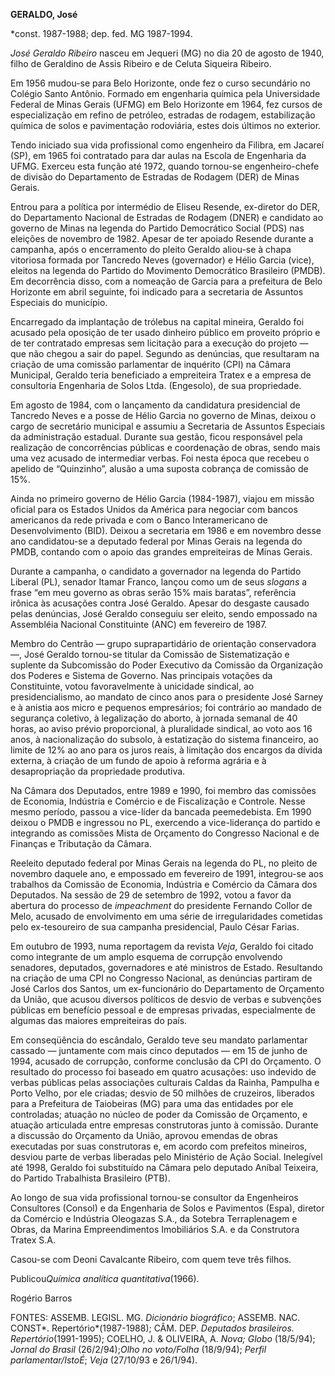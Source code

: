 **GERALDO, José**

\*const. 1987-1988; dep. fed. MG 1987-1994.

*José Geraldo Ribeiro* nasceu em Jequeri (MG) no dia 20 de agosto de
1940, filho de Geraldino de Assis Ribeiro e de Celuta Siqueira Ribeiro.

Em 1956 mudou-se para Belo Horizonte, onde fez o curso secundário no
Colégio Santo Antônio. Formado em engenharia química pela Universidade
Federal de Minas Gerais (UFMG) em Belo Horizonte em 1964, fez cursos de
especialização em refino de petróleo, estradas de rodagem, estabilização
química de solos e pavimentação rodoviária, estes dois últimos no
exterior.

Tendo iniciado sua vida profissional como engenheiro da Filibra, em
Jacareí (SP), em 1965 foi contratado para dar aulas na Escola de
Engenharia da UFMG. Exerceu esta função até 1972, quando tornou-se
engenheiro-chefe de divisão do Departamento de Estradas de Rodagem (DER)
de Minas Gerais.

Entrou para a política por intermédio de Eliseu Resende, ex-diretor do
DER, do Departamento Nacional de Estradas de Rodagem (DNER) e candidato
ao governo de Minas na legenda do Partido Democrático Social (PDS) nas
eleições de novembro de 1982. Apesar de ter apoiado Resende durante a
campanha, após o encerramento do pleito Geraldo aliou-se à chapa
vitoriosa formada por Tancredo Neves (governador) e Hélio Garcia (vice),
eleitos na legenda do Partido do Movimento Democrático Brasileiro
(PMDB). Em decorrência disso, com a nomeação de Garcia para a prefeitura
de Belo Horizonte em abril seguinte, foi indicado para a secretaria de
Assuntos Especiais do município.

Encarregado da implantação de trólebus na capital mineira, Geraldo foi
acusado pela oposição de ter usado dinheiro público em proveito próprio
e de ter contratado empresas sem licitação para a execução do projeto —
que não chegou a sair do papel. Segundo as denúncias, que resultaram na
criação de uma comissão parlamentar de inquérito (CPI) na Câmara
Municipal, Geraldo teria beneficiado a empreiteira Tratex e a empresa de
consultoria Engenharia de Solos Ltda. (Engesolo), de sua propriedade.

Em agosto de 1984, com o lançamento da candidatura presidencial de
Tancredo Neves e a posse de Hélio Garcia no governo de Minas, deixou o
cargo de secretário municipal e assumiu a Secretaria de Assuntos
Especiais da administração estadual. Durante sua gestão, ficou
responsável pela realização de concorrências públicas e coordenação de
obras, sendo mais uma vez acusado de intermediar verbas. Foi nesta época
que recebeu o apelido de “Quinzinho”, alusão a uma suposta cobrança de
comissão de 15%.

Ainda no primeiro governo de Hélio Garcia (1984-1987), viajou em missão
oficial para os Estados Unidos da América para negociar com bancos
americanos da rede privada e com o Banco Interamericano de
Desenvolvimento (BID). Deixou a secretaria em 1986 e em novembro desse
ano candidatou-se a deputado federal por Minas Gerais na legenda do
PMDB, contando com o apoio das grandes empreiteiras de Minas Gerais.

Durante a campanha, o candidato a governador na legenda do Partido
Liberal (PL), senador Itamar Franco, lançou como um de seus *slogans* a
frase “em meu governo as obras serão 15% mais baratas”, referência
irônica às acusações contra José Geraldo. Apesar do desgaste causado
pelas denúncias, José Geraldo conseguiu ser eleito, sendo empossado na
Assembléia Nacional Constituinte (ANC) em fevereiro de 1987.

Membro do Centrão — grupo suprapartidário de orientação conservadora —,
José Geraldo tornou-se titular da Comissão de Sistematização e suplente
da Subcomissão do Poder Executivo da Comissão da Organização dos Poderes
e Sistema de Governo. Nas principais votações da Constituinte, votou
favoravelmente à unicidade sindical, ao presidencialismo, ao mandato de
cinco anos para o presidente José Sarney e à anistia aos micro e
pequenos empresários; foi contrário ao mandado de segurança coletivo, à
legalização do aborto, à jornada semanal de 40 horas, ao aviso prévio
proporcional, à pluralidade sindical, ao voto aos 16 anos, à
nacionalização do subsolo, à estatização do sistema financeiro, ao
limite de 12% ao ano para os juros reais, à limitação dos encargos da
dívida externa, à criação de um fundo de apoio à reforma agrária e à
desapropriação da propriedade produtiva.

Na Câmara dos Deputados, entre 1989 e 1990, foi membro das comissões de
Economia, Indústria e Comércio e de Fiscalização e Controle. Nesse mesmo
período, passou a vice-líder da bancada peemedebista. Em 1990 deixou o
PMDB e ingressou no PL, exercendo a vice-liderança do partido e
integrando as comissões Mista de Orçamento do Congresso Nacional e de
Finanças e Tributação da Câmara.

Reeleito deputado federal por Minas Gerais na legenda do PL, no pleito
de novembro daquele ano, e empossado em fevereiro de 1991, integrou-se
aos trabalhos da Comissão de Economia, Indústria e Comércio da Câmara
dos Deputados. Na sessão de 29 de setembro de 1992, votou a favor da
abertura do processo de *impeachment* do presidente Fernando Collor de
Melo, acusado de envolvimento em uma série de irregularidades cometidas
pelo ex-tesoureiro de sua campanha presidencial, Paulo César Farias.

Em outubro de 1993, numa reportagem da revista *Veja*, Geraldo foi
citado como integrante de um amplo esquema de corrupção envolvendo
senadores, deputados, governadores e até ministros de Estado. Resultando
na criação de uma CPI no Congresso Nacional, as denúncias partiram de
José Carlos dos Santos, um ex-funcionário do Departamento de Orçamento
da União, que acusou diversos políticos de desvio de verbas e subvenções
públicas em benefício pessoal e de empresas privadas, especialmente de
algumas das maiores empreiteiras do país.

Em conseqüência do escândalo, Geraldo teve seu mandato parlamentar
cassado — juntamente com mais cinco deputados — em 15 de junho de 1994,
acusado de corrupção, conforme conclusão da CPI do Orçamento. O
resultado do processo foi baseado em quatro acusações: uso indevido de
verbas públicas pelas associações culturais Caldas da Rainha, Pampulha e
Porto Velho, por ele criadas; desvio de 50 milhões de cruzeiros,
liberados para a Prefeitura de Taiobeiras (MG) para uma das entidades
por ele controladas; atuação no núcleo de poder da Comissão de
Orçamento, e atuação articulada entre empresas construtoras junto à
comissão. Durante a discussão do Orçamento da União, aprovou emendas de
obras executadas por suas construtoras e, em acordo com prefeitos
mineiros, desviou parte de verbas liberadas pelo Ministério de Ação
Social. Inelegível até 1998, Geraldo foi substituído na Câmara pelo
deputado Aníbal Teixeira, do Partido Trabalhista Brasileiro (PTB).

Ao longo de sua vida profissional tornou-se consultor da Engenheiros
Consultores (Consol) e da Engenharia de Solos e Pavimentos (Espa),
diretor da Comércio e Indústria Oleogazas S.A., da Sotebra Terraplenagem
e Obras, da Marina Empreendimentos Imobiliários S.A. e da Construtora
Tratex S.A.

Casou-se com Deoni Cavalcante Ribeiro, com quem teve três filhos.

Publicou*Química analítica quantitativa*(1966).

Rogério Barros

FONTES: ASSEMB. LEGISL. MG. *Dicionário biográfico*; ASSEMB. NAC.
CONST*. Repertório*(1987-1988); CÂM. DEP. *Deputados brasileiros.
Repertório*(1991-1995); COELHO, J. & OLIVEIRA, A. *Nova;* *Globo*
(18/5/94); *Jornal do Brasil* (26/2/94);*Olho no voto/Folha* (18/9/94);
*Perfil parlamentar/IstoÉ*; *Veja* (27/10/93 e 26/1/94).

 
